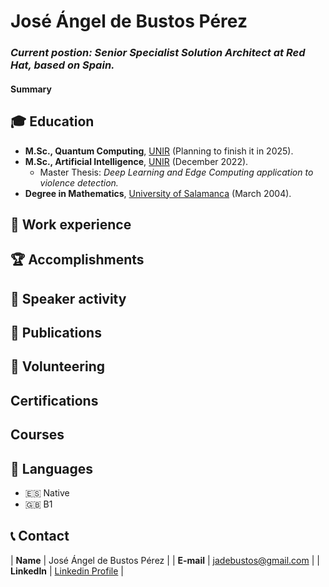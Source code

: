 # José Ángel de Bustos Pérez

### _Current postion: Senior Specialist Solution Architect at Red Hat, based on Spain._

#### Summary

## 🎓 Education

- **M.Sc., Quantum Computing**, <a href="https://www.unir.net/" target="_blank">UNIR</a> (Planning to finish it in 2025).
- **M.Sc., Artificial Intelligence**, <a href="https://www.unir.net/" target="_blank">UNIR</a> (December 2022).
    - Master Thesis: _Deep Learning and Edge Computing application to violence detection._
- **Degree in Mathematics**, <a href="https://www.usal.es/" target="_blank">University of Salamanca</a> (March 2004).

## 💼 Work experience

## 🏆 Accomplishments

## 🎤 Speaker activity

## 📜 Publications

## 📌 Volunteering

## Certifications

## Courses

## 💬 Languages

* :es: Native
* :uk: B1

## 📞 Contact

| **Name**   | José Ángel de Bustos Pérez | 
| **E-mail**   | <a href="mailto:jadebustos@gmail.com">jadebustos@gmail.com</a> | 
| **LinkedIn**   | <a href="https://www.linkedin.com/in/jadebustos/" target="_blank">Linkedin Profile</a> | 